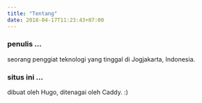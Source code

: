 ```yaml
---
title: "Tentang"
date: 2018-04-17T11:23:43+07:00
---
```



### penulis ...

seorang penggiat teknologi yang tinggal di Jogjakarta, Indonesia.

### situs ini ...

dibuat oleh Hugo, ditenagai oleh Caddy. :)
